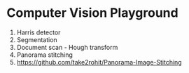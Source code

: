 # Computer Vision Playground

1. Harris detector
2. Segmentation
3. Document scan - Hough transform
4. Panorama stitching
5. https://github.com/take2rohit/Panorama-Image-Stitching
